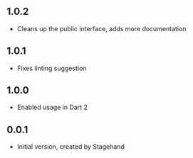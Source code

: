 ## 1.0.2

- Cleans up the public interface, adds more documentation

## 1.0.1

- Fixes linting suggestion

## 1.0.0

- Enabled usage in Dart 2

## 0.0.1

- Initial version, created by Stagehand
